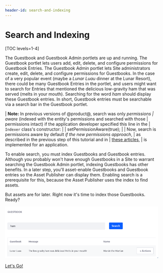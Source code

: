 ```yaml
---
header-id: search-and-indexing
---
```


# Search and Indexing

[TOC levels=1-4]

The Guestbook and Guestbook Admin portlets are up and running. The Guestbook
portlet lets users add, edit, delete, and configure permissions for Guestbook
Entries. The Guestbook Admin portlet lets Site administrators create, edit,
delete, and configure permissions for Guestbooks. In the case of a very popular
event (maybe a *Lunar Luau* dinner at the Lunar Resort), there could be many
Guestbook Entries in the portlet, and users might want to search for Entries
that mentioned the delicious low-gravity ham that was served (melts in your
mouth). Searching for the word *ham* should display these Guestbook entries. In
short, Guestbook entries must be searchable via a search bar in the Guestbook
portlet. 

| **Note:** In previous versions of @product@, search was only _permissions
| aware_ (indexed with the entity's permissions and searched with those
| permissions intact) if the application developer specified this line in the
| `Indexer` class's constructor:
| 
|     setPermissionAware(true);
| 
| Now, search is permissions aware by default _if the new permissions approach_,
| as described in the previous step of this tutorial and in
| [these articles](/docs/7-2/frameworks/-/knowledge_base/f/defining-application-permissions),
| is implemented for an application.

To enable search, you must index Guestbooks and Guestbook entries. Although you
probably won't have enough Guestbooks in a Site to warrant searching the
Guestbook Admin portlet, indexing Guestbooks has other benefits. In a later
step, you'll asset-enable Guestbooks and Guestbook entries so the Asset
Publisher can display them. Enabling search is a prerequisite for this, because
the Asset Publisher uses the index to find assets. 

But assets are for later. Right now it's time to index those Guestbooks. Ready? 

![Figure 1: Add a search bar so users can search for Guestbook Entries. If a message or name matches the search query, the Entry is displayed in the search results.](../../../images/guestbook-portlet-search.png)

<a class="go-link btn btn-primary" href="/docs/7-2/tutorials/-/knowledge_base/t/enabling-search-and-indexing-for-guestbooks">Let's Go!<span class="icon-circle-arrow-right"></span></a>

